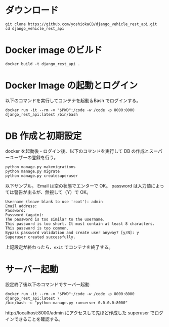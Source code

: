 # ダウンロード

```
git clone https://github.com/yoshiokaCB/django_vehicle_rest_api.git
cd django_vehicle_rest_api
```

# Docker image のビルド

```
docker build -t django_rest_api .
```

# Docker Image の起動とログイン

以下のコマンドを実行してコンテナを起動＆Bash でログインする。

```
docker run -it --rm -v "$PWD":/code -w /code -p 8000:8000 django_rest_api:latest /bin/bash
```

# DB 作成と初期設定

docker を起動後・ログイン後、以下のコマンドを実行して DB の作成とスーパーユーザーの登録を行う。

```
python manage.py makemigrations
python manage.py migrate
python manage.py createsuperuser
```

以下サンプル。
Email は空の状態でエンターで OK。
password は入力値によっては警告が出るが、無視して（Y）で OK。

```
Username (leave blank to use 'root'): admin
Email address:
Password:
Password (again):
The password is too similar to the username.
This password is too short. It must contain at least 8 characters.
This password is too common.
Bypass password validation and create user anyway? [y/N]: y
Superuser created successfully.
```

上記設定が終わったら、`exit` でコンテナを終了する。

# サーバー起動

設定終了後以下のコマンドでサーバー起動

```
docker run -it --rm -v "$PWD":/code -w /code -p 8000:8000 django_rest_api:latest \
/bin/bash -c "python manage.py runserver 0.0.0.0:8000"
```

http://localhost:8000/admin にアクセスして先ほど作成した superuser でログインできることを確認する。
